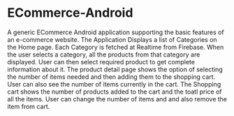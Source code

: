 # ECommerce-Android
A generic ECommerce Android application supporting the basic features of an e-commerce website.
The Application Displays a list of Categories on the Home page. 
Each Category is fetched at Realtime from Firebase.
When the user selects a category, all the products from that category are displayed.
User can then select required product to get complete information about it.
The product detail page shows the option of selecting the number of items needed and then adding them to the shopping cart.
User can also see the number of items currently in the cart.
The Shopping cart shows the number of products added to the cart and the toatl price of all the items.
User can change the number of items and and also remove the item from cart.
